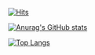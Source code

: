 [![Hits](https://hits.seeyoufarm.com/api/count/incr/badge.svg?url=https%3A%2F%2Fgithub.com%2Fhammii&count_bg=%2379C83D&title_bg=%23555555&icon=&icon_color=%23E7E7E7&title=hits&edge_flat=false)](https://hits.seeyoufarm.com)

[![Anurag's GitHub stats](https://github-readme-stats.vercel.app/api?username=hammii&count_private=true&show_icons=true&theme=buefy)](https://github.com/anuraghazra/github-readme-stats) 

[![Top Langs](https://github-readme-stats.vercel.app/api/top-langs/?username=hammii&layout=compact&theme=buefy)](https://github.com/anuraghazra/github-readme-stats)
